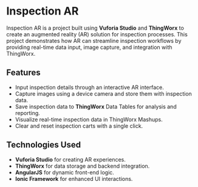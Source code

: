 # Inspection AR

Inspection AR is a project built using **Vuforia Studio** and **ThingWorx** to create an augmented reality (AR) solution for inspection processes. This project demonstrates how AR can streamline inspection workflows by providing real-time data input, image capture, and integration with ThingWorx.

## Features
- Input inspection details through an interactive AR interface.
- Capture images using a device camera and store them with inspection data.
- Save inspection data to **ThingWorx** Data Tables for analysis and reporting.
- Visualize real-time inspection data in ThingWorx Mashups.
- Clear and reset inspection carts with a single click.

## Technologies Used
- **Vuforia Studio** for creating AR experiences.
- **ThingWorx** for data storage and backend integration.
- **AngularJS** for dynamic front-end logic.
- **Ionic Framework** for enhanced UI interactions.

